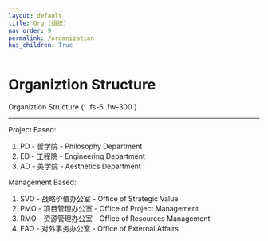 ```yaml
---
layout: default
title: Org (组织)
nav_order: 9
permalink: /organization
has_children: True
---
```


# Organiztion Structure

Organiztion Structure
{: .fs-6 .fw-300 }

---


Project Based:
1. PD - 哲学院 - Philosophy Department
2. ED - 工程院 - Engineering Department
3. AD - 美学院 - Aesthetics Department


Management Based: 
1. SVO - 战略价值办公室 - Office of Strategic Value
2. PMO - 项目管理办公室 - Office of Project Management
3. RMO - 资源管理办公室 - Office of Resources Management
4. EAO - 对外事务办公室 - Office of External Affairs